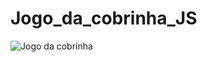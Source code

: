 # Jogo_da_cobrinha_JS
![Jogo da cobrinha](https://user-images.githubusercontent.com/71786964/126386753-bc2721ee-a59e-4fd8-b20a-81b98245de0f.png)

